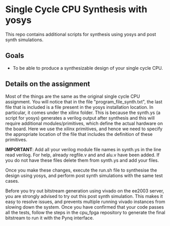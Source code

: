 # Single Cycle CPU Synthesis with yosys

This repo contains additional scripts for synthesis using yosys and post synth simulations.

## Goals

- To be able to produce a synthesizable design of your single cycle CPU.

## Details on the assignment

Most of the things are the same as the original single cycle CPU assignment. You will notice that in the file "program_file_synth.txt", the last file that is included is a file present in the yosys installation location. In particular, it comes under the xilinx folder. This is because the synth.ys (a script for yosys) generates a verilog output after synthesis and this will require additional modules/primitives, which define the actual hardware on the board. Here we use the xilinx primitives, and hence we need to specify the appropriate location of the file that includes the definition of these primitives.

**IMPORTANT**: Add all your verilog module file names in synth.ys in the line read verilog. For help, already regfile.v and and alu.v have been added. If you do not have these files delete them from synth.ys and add your files.

Once you make these changes, execute the run.sh file to synthesise the design using yosys, and perform post synth simulations with the same test cases.

Before you try out bitstream generation using vivado on the ee2003 server, you are strongly advised to try out this post synth simulation. This makes it easy to resolve issues, and prevents multiple running vivado instances from slowing down the system. Once you have confirmed that your code passes all the tests, follow the steps in the cpu_fpga repository to generate the final bitstream to run it with the Pynq interface.


